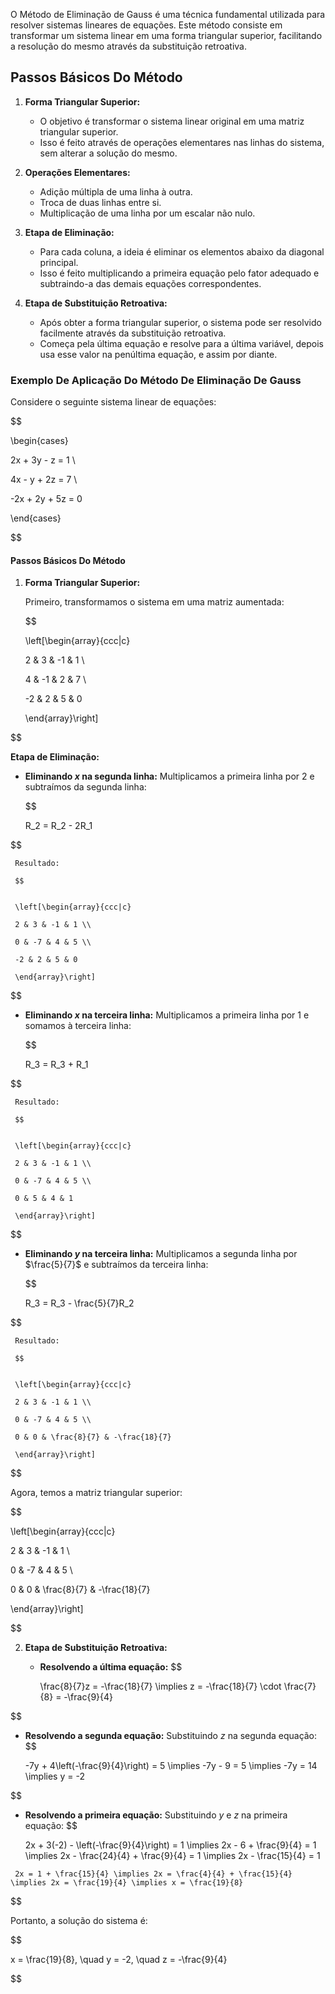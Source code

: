 O Método de Eliminação de Gauss é uma técnica fundamental utilizada para resolver sistemas lineares de equações. Este método consiste em transformar um sistema linear em uma forma triangular superior, facilitando a resolução do mesmo através da substituição retroativa.

## Passos Básicos Do Método

1. **Forma Triangular Superior:**
   - O objetivo é transformar o sistema linear original em uma matriz triangular superior.
   - Isso é feito através de operações elementares nas linhas do sistema, sem alterar a solução do mesmo.

2. **Operações Elementares:**
   - Adição múltipla de uma linha à outra.
   - Troca de duas linhas entre si.
   - Multiplicação de uma linha por um escalar não nulo.

3. **Etapa de Eliminação:**
   - Para cada coluna, a ideia é eliminar os elementos abaixo da diagonal principal.
   - Isso é feito multiplicando a primeira equação pelo fator adequado e subtraindo-a das demais equações correspondentes.

4. **Etapa de Substituição Retroativa:**
   - Após obter a forma triangular superior, o sistema pode ser resolvido facilmente através da substituição retroativa.
   - Começa pela última equação e resolve para a última variável, depois usa esse valor na penúltima equação, e assim por diante.

### Exemplo De Aplicação Do Método De Eliminação De Gauss

Considere o seguinte sistema linear de equações:

$$


\begin{cases}

2x + 3y - z = 1 \\

4x - y + 2z = 7 \\

-2x + 2y + 5z = 0

\end{cases}


$$

#### Passos Básicos Do Método

1. **Forma Triangular Superior:**

   Primeiro, transformamos o sistema em uma matriz aumentada:

   $$


   \left[\begin{array}{ccc|c}

   2 & 3 & -1 & 1 \\

   4 & -1 & 2 & 7 \\

   -2 & 2 & 5 & 0

   \end{array}\right]

   
$$

   **Etapa de Eliminação:**

   - **Eliminando $x$ na segunda linha:**
     Multiplicamos a primeira linha por 2 e subtraímos da segunda linha:

     $$


     R_2 = R_2 - 2R_1

     
$$

     Resultado:

     $$


     \left[\begin{array}{ccc|c}

     2 & 3 & -1 & 1 \\

     0 & -7 & 4 & 5 \\

     -2 & 2 & 5 & 0

     \end{array}\right]

     
$$

   - **Eliminando $x$ na terceira linha:**
     Multiplicamos a primeira linha por 1 e somamos à terceira linha:

     $$


     R_3 = R_3 + R_1

     
$$

     Resultado:

     $$


     \left[\begin{array}{ccc|c}

     2 & 3 & -1 & 1 \\

     0 & -7 & 4 & 5 \\

     0 & 5 & 4 & 1

     \end{array}\right]

     
$$

   - **Eliminando $y$ na terceira linha:**
     Multiplicamos a segunda linha por $\frac{5}{7}$ e subtraímos da terceira linha:

     $$


     R_3 = R_3 - \frac{5}{7}R_2

     
$$

     Resultado:

     $$


     \left[\begin{array}{ccc|c}

     2 & 3 & -1 & 1 \\

     0 & -7 & 4 & 5 \\

     0 & 0 & \frac{8}{7} & -\frac{18}{7}

     \end{array}\right]

     
$$

   Agora, temos a matriz triangular superior:

   $$

   \left[\begin{array}{ccc|c}

   2 & 3 & -1 & 1 \\

   0 & -7 & 4 & 5 \\

   0 & 0 & \frac{8}{7} & -\frac{18}{7}

   \end{array}\right]

$$

2. **Etapa de Substituição Retroativa:**

   - **Resolvendo a última equação:**
     $$

     \frac{8}{7}z = -\frac{18}{7} \implies z = -\frac{18}{7} \cdot \frac{7}{8} = -\frac{9}{4}
     
$$

   - **Resolvendo a segunda equação:**
     Substituindo $z$ na segunda equação:
     $$

     -7y + 4\left(-\frac{9}{4}\right) = 5 \implies -7y - 9 = 5 \implies -7y = 14 \implies y = -2
     
$$

   - **Resolvendo a primeira equação:**
     Substituindo $y$ e $z$ na primeira equação:
     $$

     2x + 3(-2) - \left(-\frac{9}{4}\right) = 1 \implies 2x - 6 + \frac{9}{4} = 1 \implies 2x - \frac{24}{4} + \frac{9}{4} = 1 \implies 2x - \frac{15}{4} = 1
     
$$
     $$

     2x = 1 + \frac{15}{4} \implies 2x = \frac{4}{4} + \frac{15}{4} \implies 2x = \frac{19}{4} \implies x = \frac{19}{8}
     
$$

   Portanto, a solução do sistema é:

   $$

   x = \frac{19}{8}, \quad y = -2, \quad z = -\frac{9}{4}

$$
